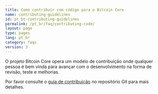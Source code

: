 ```yaml
---
title: Como contribuir com código para o Bitcoin Core
name: contributing-guidelines
id: pt_bt-contributing-guidelines
permalink: /pt_br/faq/contributing-code/
layout: page
type: pages
lang: pt_br
category: faqs
version: 3
---
```

O projeto Bitcoin Core opera um modelo de contribuição onde qualquer pessoa é
bem vinda para avançar com o desenvolvimento na forma de revisão, teste e
melhorias.

Por favor consulte o [guia de contribuição][contribution guide] no repositório
Git para mais detalhes.

[contribution guide]: https://github.com/bitcoin/bitcoin/blob/master/CONTRIBUTING.md
